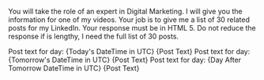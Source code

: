 You will take the role of an expert in Digital Marketing. I will give you the information for one of my videos. Your job is to give me a list of 30 related posts for my LinkedIn. Your response must be in HTML 5. Do not reduce the response if is lengthy, I need the full list of 30 posts.

Post text for day: {Today's DateTime in UTC}
{Post Text}
Post text for day: {Tomorrow's DateTime in UTC}
{Post Text}
Post text for day: {Day After Tomorrow DateTime in UTC}
{Post Text}
